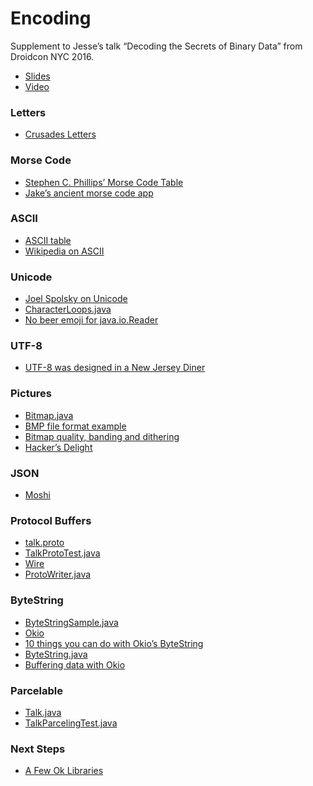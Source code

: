Encoding
========

Supplement to Jesse’s talk “Decoding the Secrets of Binary Data” from Droidcon NYC 2016.

 * [Slides](https://speakerdeck.com/swankjesse/decoding-the-secrets-of-binary-data-droidcon-nyc-2016)
 * [Video](https://www.youtube.com/watch?v=T_p22jMZSrk)

### Letters

 * [Crusades Letters](http://greatshroudofturinfaq.com/History/Greek-Byzantine/Post-944/alexios.html)

### Morse Code

 * [Stephen C. Phillips’ Morse Code Table](http://morsecode.scphillips.com/morse2.html)
 * [Jake’s ancient morse code app](https://github.com/JakeWharton/SMSMorse)

### ASCII

 * [ASCII table](http://man7.org/linux/man-pages/man7/ascii.7.html)
 * [Wikipedia on ASCII](https://en.wikipedia.org/wiki/ASCII)

### Unicode

 * [Joel Spolsky on Unicode](http://www.joelonsoftware.com/articles/Unicode.html)
 * [CharacterLoops.java](https://github.com/swankjesse/encoding/blob/master/encoding/src/main/java/com/publicobject/encoding/CharacterLoops.java)
 * [No beer emoji for java.io.Reader](https://publicobject.com/2015/05/16/no-beer-emoji-for-java-io-reader/)

### UTF-8

 * [UTF-8 was designed in a New Jersey Diner](https://www.cl.cam.ac.uk/~mgk25/ucs/utf-8-history.txt)

### Pictures

 * [Bitmap.java](https://github.com/swankjesse/encoding/blob/master/encoding/src/main/java/com/publicobject/encoding/Bitmap.java)
 * [BMP file format example](https://en.wikipedia.org/wiki/BMP_file_format#Example_1)
 * [Bitmap quality, banding and dithering](http://www.curious-creature.com/2010/12/08/bitmap-quality-banding-and-dithering/)
 * [Hacker’s Delight](http://www.hackersdelight.org/)

### JSON

 * [Moshi](https://github.com/square/moshi)

### Protocol Buffers

 * [talk.proto](https://github.com/swankjesse/encoding/blob/master/encoding/src/main/proto/talk.proto)
 * [TalkProtoTest.java](https://github.com/swankjesse/encoding/blob/master/encoding/src/androidTest/java/com/publicobject/encoding/proto/TalkProtoTest.java)
 * [Wire](https://github.com/square/wire)
 * [ProtoWriter.java](https://github.com/square/wire/blob/master/wire-runtime/src/main/java/com/squareup/wire/ProtoWriter.java)

### ByteString

 * [ByteStringSample.java](https://github.com/swankjesse/encoding/blob/master/encoding/src/main/java/com/publicobject/encoding/ByteStringSample.java)
 * [Okio](https://github.com/square/okio)
 * [10 things you can do with Okio’s ByteString](https://publicobject.com/2014/04/10/10-things-you-can-do-with-okio-s-bytestring/)
 * [ByteString.java](https://github.com/square/okio/blob/master/okio/src/main/java/okio/ByteString.java)
 * [Buffering data with Okio](https://medium.com/square-corner-blog/buffering-data-with-okio-f83823d9ba25)

### Parcelable

 * [Talk.java](https://github.com/swankjesse/encoding/blob/master/encoding/src/main/java/com/publicobject/encoding/parcel/Talk.java)
 * [TalkParcelingTest.java](https://github.com/swankjesse/encoding/blob/master/encoding/src/androidTest/java/com/publicobject/encoding/parcel/TalkParcelingTest.java)

### Next Steps

 * [A Few Ok Libraries](http://jakewharton.com/a-few-ok-libraries/)
